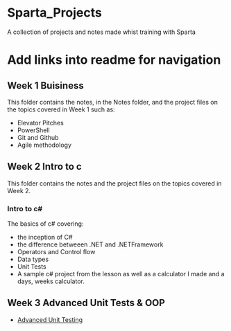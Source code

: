 # Sparta_Projects
A collection of projects and notes made whist training with Sparta

# Add links into readme for navigation 

## **Week 1 Buisiness**
This folder contains the notes, in the Notes folder, and the project files on the topics covered in Week 1 such as:

- Elevator Pitches
- PowerShell
- Git and Github
- Agile methodology

## **Week 2 Intro to c**

This folder contains the notes and the project files on the topics covered in Week 2.

### **Intro to c#**

The basics of c# covering:
- the inception of C# 
- the difference betweeen .NET and .NETFramework
- Operators and Control flow
- Data types
- Unit Tests
- A sample c# project from the lesson as well as a calculator I made and a days, weeks calculator.

## **Week 3 Advanced Unit Tests & OOP**

- [Advanced Unit Testing](https://github.com/ConnorJamesDawson/Sparta_Projects/tree/main/Week3AdvancedUnitTesting%26OOP/AdvancedUnitTesting)
